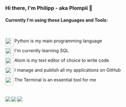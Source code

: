 ### Hi there, I'm Philipp - aka Plompii 👋

#### Currently I'm using these Languages and Tools:
<br/>

<img align="left" height="26" width="26" src="https://github.com/Plompii/Plompii/blob/master/1.png" />Python is my main programming language

<img align="left" height="26" width="26" src="https://github.com/Plompii/Plompii/blob/master/2.png" />I'm currently learning SQL

<img align="left" height="26" width="26" src="https://github.com/Plompii/Plompii/blob/master/3.png" />Atom is my text editor of choice to write code

<img align="left" height="26" width="26" src="https://github.com/Plompii/Plompii/blob/master/4.png" />I manage and publish all my applications on GitHub

<img align="left" height="26" width="26" src="https://github.com/Plompii/Plompii/blob/master/5.png" />The Terminal is an essential tool for me

<br />

<img align="left" src="https://img.shields.io/badge/windows-%2010%20Pro-%23919191.svg?&style=for-the-badge"/><img aling="left" src="https://img.shields.io/badge/amd-Radeon%20RX%20590-%23ED1C24.svg?&style=for-the-badge"/>  <img align="left" src="https://img.shields.io/badge/intel-core%20i7%204770K-%230071C5.svg?&style=for-the-badge"/>
